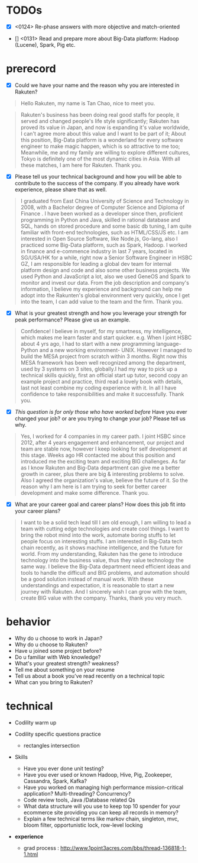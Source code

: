 # TODOs

- [x] <0124> Re-phase answers with more objective and match-oriented
- [] <0131> Read and prepare more about Big-Data platform: Hadoop (Lucene), Spark, Pig etc.

# prerecord

- [x] Could we have your name and the reason why you are interested in Rakuten?

> Hello Rakuten, my name is Tan Chao, nice to meet you.

> Rakuten's business has been doing real good staffs for people, it served and changed people's life style 
significantly; Rakuten has proved its value in Japan, and now is expanding it's value worldwide, I can't agree more about
this value and I want to be part of it; About this position, Big-Data platform is a wonderland for every software engineer to 
make magic happen, which is so attractive to me too; Meanwhile, me and my family are willing to explore different cultures, 
Tokyo is definitely one of the most dynamic cities in Asia. With all these matches, I am here for Rakuten. Thank you.

- [x] Please tell us your technical background and how you will be able to contribute to the success of the company.
If you already have work experience, please share that as well.

> I graduated from East China University of Science and Technology in 2008, with a Bachelor degree of Computer Science and Diploma of Finance . 
I have been worked as a developer since then, proficient programming in Python and Java, skilled in rational database and 
SQL, hands on stored procedure and some basic db tuning, I am quite familiar with front-end technologies, such as HTML/CSS/JS etc. 
I am interested in Open Source Software, like Node.js, Go-lang, also I practiced some Big-Data platform, such as Spark, Hadoop.
I worked in finance and e-commence industry in last 7 years, located in SG/USA/HK for a while, 
right now a Senior Software Engineer in HSBC GZ, I am responsible for leading a global dev team for internal platform design
and code and also some other business projects. We used Python and JavaScript a lot, also we used GeneOS and Spark to monitor and 
invest our data. 
From the job description and company's information, I believe my 
experience and background can help me adopt into the Rakunten's global environment very quickly, once I get into the team, 
I can add value to the team and the firm. Thank you.

- [x] What is your greatest strength and how you leverage your strength for peak performance? Please give us an example.

> Confidence! I believe in myself, for my smartness, my intelligence, which makes me learn faster and start quicker. e.g.
When I joint HSBC about 4 yrs ago, I had to start with a new programming language-Python and a new working environment- 
UNIX. However I managed to build the MESA project from scratch within 3 months. Right now this MESA framework has been 
well recognized among the department, used by 3 systems on 3 sites, globally.I had my way to pick up a technical skills 
quickly, first an official start up tutor, second copy an example project and practice, third read a lovely book with 
details, last not least combine my coding experience with it. In all I have confidence to take responsibilities and 
make it successfully. Thank you.

- [x] *This question is for only those who have worked before* Have you ever changed your job? or are you trying to change
your job? Please tell us why.

> Yes, I worked for 4 companies in my career path. I joint HSBC since 2012, after 4 years engagement and enhancement, 
our project and team are stable now, however I keep looking for self development at this stage. Weeks ago HR contacted me about this 
position and introduced me the exciting team and exciting BIG challenges. As far as I know Rakuten and Big-Data department can give me 
a better growth in career, plus there are big & interesting problems to solve. Also I agreed the organization's value,
believe the future of it. So the reason why I am here is I am trying to seek for better career development and make some
difference. Thank you.  

- [x] What are your career goal and career plans? How does this job fit into your career plans?

> I want to be a solid tech lead till I am old enough, I am willing to lead a team with cutting edge technologies and 
create cool things. I want to bring the robot mind into the work, automate boring stuffs to let people focus on 
interesting stuffs. I am interested in Big-Data tech chain recently, as it shows machine intelligence, and the 
future for world. From my understanding, Rakuten has the gene to introduce technology into the business value, thus they value 
technology the same way. I believe the Big-Data department need efficient ideas and tools to handle the difficult and BIG 
problems, and automation should be a good solution instead of manual work. With these understandings and expectation, it is 
reasonable to start a new journey with Rakuten. And I sincerely wish I can grow with the team, create BIG value with 
the company. Thanks, thank you very much.


# behavior
  - Why do u choose to work in Japan?
  - Why do u choose to Rakuten?
  - Have u joined some project before?
  - Do u familiar with Web knowledge?
  - What's your greatest strength? weakness?
  - Tell me about something on your resume
  - Tell us about a book you've read recently on a technical topic
  - What can you bring to Rakuten?
  
# technical
  - Codility warm up
  - Codility specific questions practice
    - rectangles intersection
  - Skills
    - Have you ever done unit testing?
    - Have you ever used or known Hadoop, Hive, Pig, Zookeeper, Cassandra, Spark, Kafka?
    - Have you worked on managing high performance mission-critical application? Multi-threading? Concurrency?
    - Code review tools, Java /Database related Qs  
    - What data structure will you use to keep top 10 spender for your ecommerce site providing you can keep all records in memory?  
    - Explain a few technical terms like markov chain, singleton, mvc, bloom filter, opportunistic lock, row-level locking  
    
- **experience**
  - grad process : http://www.1point3acres.com/bbs/thread-136818-1-1.html
